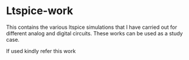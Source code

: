 # Ltspice-work
This contains the various ltspice simulations that I have carried out for different analog and digital circuits. 
These works can be used as a study case.

If used kindly refer this work
